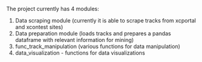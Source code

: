 The project currently has 4 modules:
1. Data scraping module (currently it is able to scrape tracks from xcportal and xcontest sites)
2. Data preparation module (loads tracks and prepares a pandas dataframe with relevant information for mining)
3. func_track_manipulation (various functions for data manipulation)
4. data_visualization - functions for data visualizations
